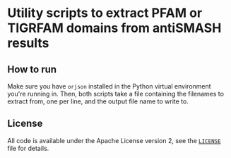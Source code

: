 # Utility scripts to extract PFAM or TIGRFAM domains from antiSMASH results

## How to run

Make sure you have `orjson` installed in the Python virtual environment you're
running in. Then, both scripts take a file containing the filenames to extract
from, one per line, and the output file name to write to.

## License

All code is available under the Apache License version 2, see the
[`LICENSE`](LICENSE) file for details.
